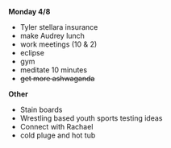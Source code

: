 **Monday 4/8**

* Tyler stellara insurance
* make Audrey lunch
* work meetings (10 & 2)
* eclipse
* gym
* meditate 10 minutes
* ~~get more ashwaganda~~

**Other**
* Stain boards 
* Wrestling based youth sports testing ideas
* Connect with Rachael
* cold pluge and hot tub